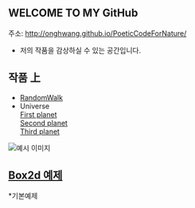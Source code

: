 
## WELCOME TO MY GitHub
 주소: <http://onghwang.github.io/PoeticCodeForNature/>
 * 저의 작품을 감상하실 수 있는 공간입니다.

## 작품 上
 * [RandomWalk](./RandomWalk/)
 * Universe <br/>
 [First planet](./universe/1)<br/>
 [Second planet](./universe/2)<br/>
 [Third planet](./universe/3)<br/>


 ![예시 이미지](./example_img.png)

## [Box2d 예제](./Boxes/)
 *기본예제
